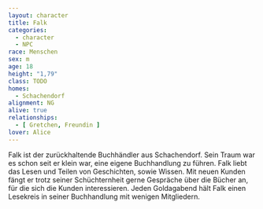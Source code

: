 ```yaml
---
layout: character
title: Falk
categories:
  - character
  - NPC
race: Menschen
sex: m
age: 18
height: "1,79"
class: TODO
homes:
  - Schachendorf
alignment: NG
alive: true
relationships:
  - [ Gretchen, Freundin ]
lover: Alice
---
```


Falk ist der zurückhaltende Buchhändler aus Schachendorf. Sein Traum war es schon seit er klein war, eine eigene
Buchhandlung zu führen. Falk liebt das Lesen und Teilen von Geschichten, sowie Wissen. Mit neuen Kunden fängt er trotz
seiner Schüchternheit gerne Gespräche über die Bücher an, für die sich die Kunden interessieren. Jeden Goldagabend hält
Falk einen Lesekreis in seiner Buchhandlung mit wenigen Mitgliedern.